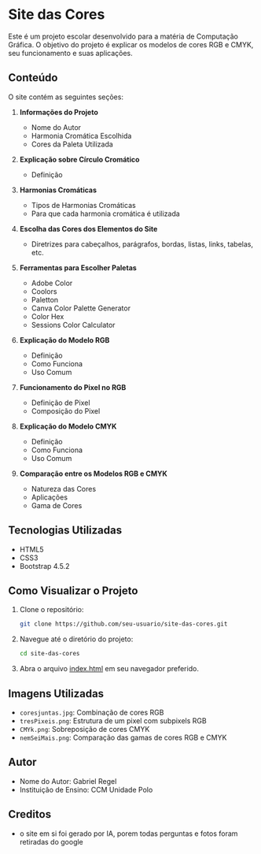 # Site das Cores

Este é um projeto escolar desenvolvido para a matéria de Computação Gráfica. O objetivo do projeto é explicar os modelos de cores RGB e CMYK, seu funcionamento e suas aplicações.

## Conteúdo

O site contém as seguintes seções:

1. **Informações do Projeto**
    - Nome do Autor
    - Harmonia Cromática Escolhida
    - Cores da Paleta Utilizada

2. **Explicação sobre Círculo Cromático**
    - Definição

3. **Harmonias Cromáticas**
    - Tipos de Harmonias Cromáticas
    - Para que cada harmonia cromática é utilizada

4. **Escolha das Cores dos Elementos do Site**
    - Diretrizes para cabeçalhos, parágrafos, bordas, listas, links, tabelas, etc.

5. **Ferramentas para Escolher Paletas**
    - Adobe Color
    - Coolors
    - Paletton
    - Canva Color Palette Generator
    - Color Hex
    - Sessions Color Calculator

6. **Explicação do Modelo RGB**
    - Definição
    - Como Funciona
    - Uso Comum

7. **Funcionamento do Pixel no RGB**
    - Definição de Pixel
    - Composição do Pixel

8. **Explicação do Modelo CMYK**
    - Definição
    - Como Funciona
    - Uso Comum

9. **Comparação entre os Modelos RGB e CMYK**
    - Natureza das Cores
    - Aplicações
    - Gama de Cores

## Tecnologias Utilizadas

- HTML5
- CSS3
- Bootstrap 4.5.2

## Como Visualizar o Projeto

1. Clone o repositório:
    ```bash
    git clone https://github.com/seu-usuario/site-das-cores.git
    ```

2. Navegue até o diretório do projeto:
    ```bash
    cd site-das-cores
    ```

3. Abra o arquivo [index.html](http://_vscodecontentref_/1) em seu navegador preferido.

## Imagens Utilizadas

- `coresjuntas.jpg`: Combinação de cores RGB
- `tresPixeis.png`: Estrutura de um pixel com subpixels RGB
- `CMYk.png`: Sobreposição de cores CMYK
- `nemSeiMais.png`: Comparação das gamas de cores RGB e CMYK

## Autor

- Nome do Autor: Gabriel Regel
- Instituição de Ensino: CCM Unidade Polo

## Creditos

- o site em si foi gerado por IA, porem todas perguntas e fotos foram retiradas do google